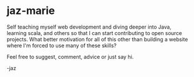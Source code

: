 # jaz-marie

Self teaching myself web development and diving deeper into Java, learning scala, and others so that I can start contributing to open source projects. What better motivation for all of this other than building a website where I'm forced to use many of 
these skills?

Feel free to suggest, comment, advice or just say hi.

-jaz
